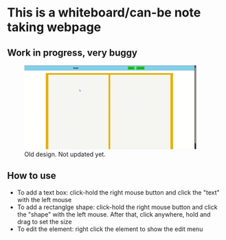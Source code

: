 <h1>This is a whiteboard/can-be note taking webpage</h1>
<h2>Work in progress, very buggy</h2>
<figure>
<img src="demo/noter.gif" alt="demo noter gif">
<figcaption style="font-style: italics;">Old design. Not updated yet.</figcaption>
</figure>

<h2>How to use</h2>
<ul>
	<li>To add a text box: click-hold the right mouse button and click the "text" with the left mouse </li>
	<li>To add a rectanglge shape: click-hold the right mouse button and click the "shape" with the left mouse. After that, click anywhere, hold and drag to set the size</li>
	<li>To edit the element: right click the element to show the edit menu</li>
</ul>
